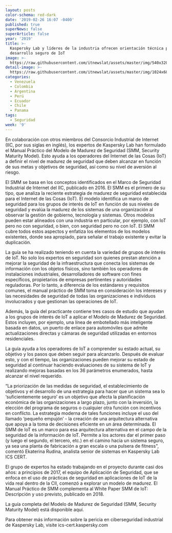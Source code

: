 ```yaml
---
layout: posts
color-schema: red-dark
date: '2019-02-26 16:07 -0400'
published: true
superNews: false
superArticle: false
year: '2019'
title: >-
  Kaspersky Lab y líderes de la industria ofrecen orientación técnica para el
  desarrollo seguro de IoT 
image: >-
  https://raw.githubusercontent.com/itnewslat/assets/master/img/540x320/keychain-p.jpg
detail-image: >-
  https://raw.githubusercontent.com/itnewslat/assets/master/img/1024x680/keychain-g.jpg
categories:
  - Venezuela
  - Colombia
  - Argentina
  - Perú
  - Ecuador
  - Chile
  - Panama
tags:
  - Seguridad
week: '9'
---
```

En colaboración con otros miembros del  Consorcio Industrial de Internet (IIC, por sus siglas en inglés), los expertos de Kaspersky Lab han formulado el Manual Práctico del Modelo de Madurez de Seguridad (SMM, Security Maturity Model). Esto ayuda a los operadores del Internet de las Cosas (IoT) a definir el nivel de madurez de seguridad que deben alcanzar en función de sus metas y objetivos de seguridad, así como su nivel de aversión al riesgo.

El SMM se basa en los conceptos identificados en el Marco de Seguridad Industrial de Internet del IIC, publicado en 2016. El SMM es el primero de su tipo, que analiza la reciente estrategia de madurez de seguridad establecida para el Internet de las Cosas (IoT). El modelo identifica un marco de seguridad para los grupos de interés de IoT en función de sus niveles de seguridad y evalúa la madurez de los sistemas de una organización al observar la gestión de gobierno, tecnología y sistemas. Otros modelos pueden estar alineados con una industria en particular, por ejemplo, con IoT pero no con seguridad, o bien, con seguridad pero no con IoT. El SMM cubre todos estos aspectos y enfatiza los elementos de los modelos existentes, donde sea apropiado, para señalar el trabajo existente y evitar la duplicación.

La guía se ha realizado teniendo en cuenta la variedad de grupos de interés de IoT. No solo los expertos en seguridad son quienes prestan atención a mejorar la seguridad de la infraestructura que conecta los sistemas de información con los objetos físicos, sino también los operadores de instalaciones industriales, desarrolladores de software con fines específicos, propietarios de empresas pertinentes y autoridades reguladoras. Por lo tanto, a diferencia de los estándares y requisitos comunes, el manual práctico de SMM toma en consideración los intereses y las necesidades de seguridad de todas las organizaciones e individuos involucrados y que gestionan las operaciones de IoT.

Además, la guía del practicante contiene tres casos de estudio que ayudan a los grupos de interés de IoT a aplicar el Modelo de Madurez de Seguridad. Estos incluyen, por ejemplo, una línea de embotellado más inteligente basada en datos, un puerto de enlace para automóviles que admite actualizaciones directas y cámaras de seguridad utilizadas en entornos residenciales.

La guía ayuda a los operadores de IoT a comprender su estado actual, su objetivo y los pasos que deben seguir para alcanzarlo. Después de evaluar esto, y con el tiempo, las organizaciones pueden mejorar su estado de seguridad al continuar haciendo evaluaciones de su sistema de IoT y realizando mejoras basadas en los 36 parámetros enumerados, hasta alcanzar el nivel requerido.

“La priorización de las medidas de seguridad, el establecimiento de objetivos y el desarrollo de una estrategia para hacer que un sistema sea lo ‘suficientemente seguro’ es un objetivo que afecta la planificación económica de las organizaciones a largo plazo, junto con la inversión, la elección del programa de seguros o cualquier otra función con incentivos en conflicto. La estrategia moderna de tales funciones incluye el uso del llamado ‘pequeño empujón’ -  la creación de una arquitectura alternativa que apoya a la toma de decisiones eficiente en un área determinada. El SMM de IoT es un marco para esa arquitectura alternativa en el campo de la seguridad de la información de IoT. Permite a los actores dar el primer paso (y luego el segundo, el tercero, etc.) en el camino hacia un sistema seguro, ya sea una planta de fabricación a gran escala o una pulsera de fitness", comentó Ekaterina Rudina, analista senior de sistemas en Kaspersky Lab ICS CERT.

El grupo de expertos ha estado trabajando en el proyecto durante casi dos años: a principios de 2017, el equipo de Aplicación de Seguridad, que se enfoca en el uso de prácticas de seguridad en aplicaciones de IoT de la vida real dentro de la CII, comenzó a explorar un modelo de madurez. El Manual Práctico de SMM complementa al White Paper SMM de IoT: Descripción y uso previsto, publicado en 2018.

La guía completa del Modelo de Madurez de Seguridad (SMM, Security Maturity Model) está disponible aquí. 

Para obtener más información sobre la pericia en ciberseguridad industrial de Kaspersky Lab, visite ics-cert.kaspersky.com

